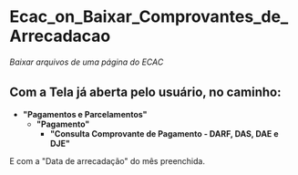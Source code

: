 # Ecac_on_Baixar_Comprovantes_de_Arrecadacao
###### Baixar arquivos de uma página do ECAC

## Com a Tela já aberta pelo usuário, no caminho:


- **"Pagamentos e Parcelamentos"**
     -  **"Pagamento"**
         -  **"Consulta Comprovante de Pagamento - DARF, DAS, DAE e DJE"**


E com a "Data de arrecadação" do mês preenchida.

